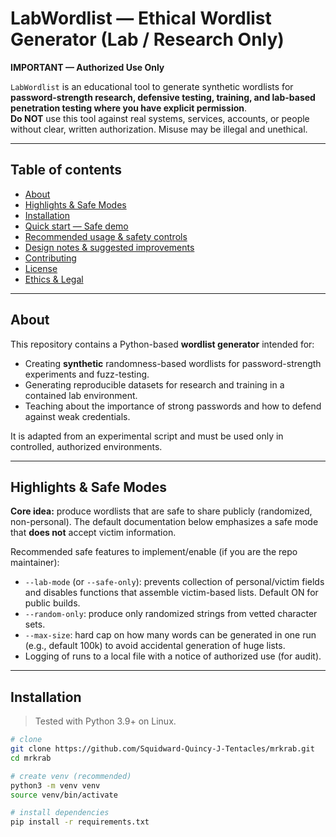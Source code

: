 # LabWordlist — Ethical Wordlist Generator (Lab / Research Only)

**IMPORTANT — Authorized Use Only**

`LabWordlist` is an educational tool to generate synthetic wordlists for **password-strength research, defensive testing, training, and lab-based penetration testing where you have explicit permission**.  
**Do NOT** use this tool against real systems, services, accounts, or people without clear, written authorization. Misuse may be illegal and unethical.

---

## Table of contents

- [About](#about)  
- [Highlights & Safe Modes](#highlights--safe-modes)  
- [Installation](#installation)  
- [Quick start — Safe demo](#quick-start---safe-demo)  
- [Recommended usage & safety controls](#recommended-usage--safety-controls)  
- [Design notes & suggested improvements](#design-notes--suggested-improvements)  
- [Contributing](#contributing)  
- [License](#license)  
- [Ethics & Legal](#ethics--legal)

---

## About

This repository contains a Python-based **wordlist generator** intended for:

- Creating **synthetic** randomness-based wordlists for password-strength experiments and fuzz-testing.
- Generating reproducible datasets for research and training in a contained lab environment.
- Teaching about the importance of strong passwords and how to defend against weak credentials.

It is adapted from an experimental script and must be used only in controlled, authorized environments.

---

## Highlights & Safe Modes

**Core idea:** produce wordlists that are safe to share publicly (randomized, non-personal). The default documentation below emphasizes a safe mode that **does not** accept victim information.

Recommended safe features to implement/enable (if you are the repo maintainer):

- `--lab-mode` (or `--safe-only`): prevents collection of personal/victim fields and disables functions that assemble victim-based lists. Default ON for public builds.
- `--random-only`: produce only randomized strings from vetted character sets.
- `--max-size`: hard cap on how many words can be generated in one run (e.g., default 100k) to avoid accidental generation of huge lists.
- Logging of runs to a local file with a notice of authorized use (for audit).

---

## Installation

> Tested with Python 3.9+ on Linux.

```bash
# clone
git clone https://github.com/Squidward-Quincy-J-Tentacles/mrkrab.git
cd mrkrab

# create venv (recommended)
python3 -m venv venv
source venv/bin/activate

# install dependencies
pip install -r requirements.txt
